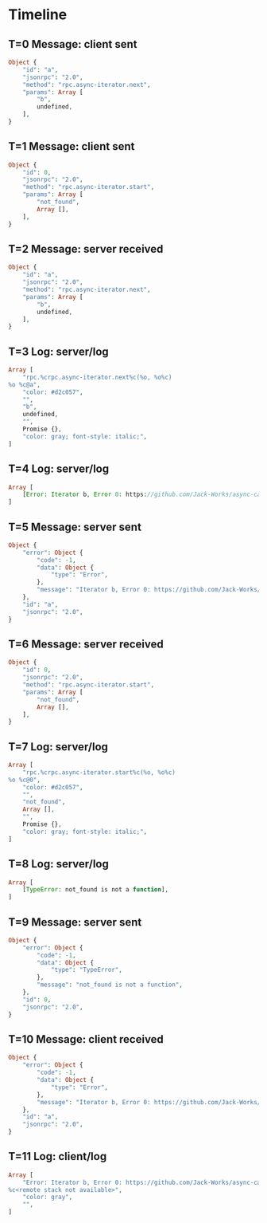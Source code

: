 # Timeline

## T=0 Message: client sent

```php
Object {
    "id": "a",
    "jsonrpc": "2.0",
    "method": "rpc.async-iterator.next",
    "params": Array [
        "b",
        undefined,
    ],
}
```

## T=1 Message: client sent

```php
Object {
    "id": 0,
    "jsonrpc": "2.0",
    "method": "rpc.async-iterator.start",
    "params": Array [
        "not_found",
        Array [],
    ],
}
```

## T=2 Message: server received

```php
Object {
    "id": "a",
    "jsonrpc": "2.0",
    "method": "rpc.async-iterator.next",
    "params": Array [
        "b",
        undefined,
    ],
}
```

## T=3 Log: server/log

```php
Array [
    "rpc.%crpc.async-iterator.next%c(%o, %o%c)
%o %c@a",
    "color: #d2c057",
    "",
    "b",
    undefined,
    "",
    Promise {},
    "color: gray; font-style: italic;",
]
```

## T=4 Log: server/log

```php
Array [
    [Error: Iterator b, Error 0: https://github.com/Jack-Works/async-call-rpc/wiki/Errors#0],
]
```

## T=5 Message: server sent

```php
Object {
    "error": Object {
        "code": -1,
        "data": Object {
            "type": "Error",
        },
        "message": "Iterator b, Error 0: https://github.com/Jack-Works/async-call-rpc/wiki/Errors#0",
    },
    "id": "a",
    "jsonrpc": "2.0",
}
```

## T=6 Message: server received

```php
Object {
    "id": 0,
    "jsonrpc": "2.0",
    "method": "rpc.async-iterator.start",
    "params": Array [
        "not_found",
        Array [],
    ],
}
```

## T=7 Log: server/log

```php
Array [
    "rpc.%crpc.async-iterator.start%c(%o, %o%c)
%o %c@0",
    "color: #d2c057",
    "",
    "not_found",
    Array [],
    "",
    Promise {},
    "color: gray; font-style: italic;",
]
```

## T=8 Log: server/log

```php
Array [
    [TypeError: not_found is not a function],
]
```

## T=9 Message: server sent

```php
Object {
    "error": Object {
        "code": -1,
        "data": Object {
            "type": "TypeError",
        },
        "message": "not_found is not a function",
    },
    "id": 0,
    "jsonrpc": "2.0",
}
```

## T=10 Message: client received

```php
Object {
    "error": Object {
        "code": -1,
        "data": Object {
            "type": "Error",
        },
        "message": "Iterator b, Error 0: https://github.com/Jack-Works/async-call-rpc/wiki/Errors#0",
    },
    "id": "a",
    "jsonrpc": "2.0",
}
```

## T=11 Log: client/log

```php
Array [
    "Error: Iterator b, Error 0: https://github.com/Jack-Works/async-call-rpc/wiki/Errors#0(-1) %c@a
%c<remote stack not available>",
    "color: gray",
    "",
]
```
